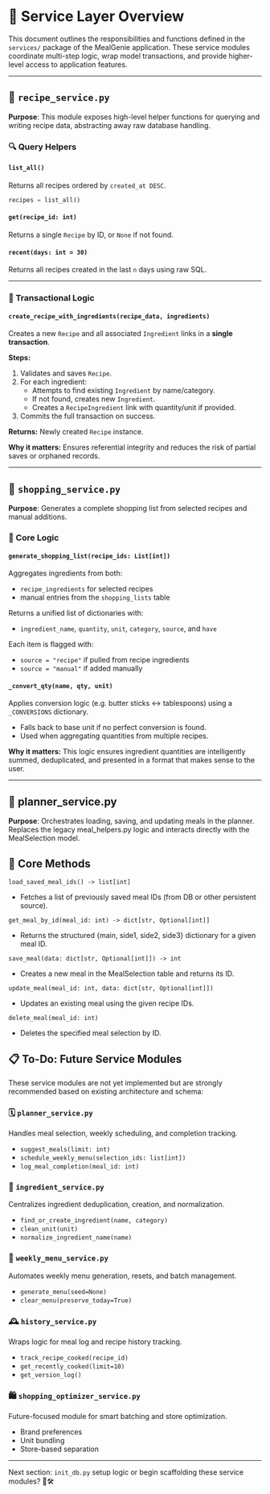 
# 🧩 Service Layer Overview

This document outlines the responsibilities and functions defined in the `services/` package of the MealGenie application. These service modules coordinate multi-step logic, wrap model transactions, and provide higher-level access to application features.

---

## 📄 `recipe_service.py`

**Purpose**: This module exposes high-level helper functions for querying and writing recipe data, abstracting away raw database handling.

### 🔍 Query Helpers

#### `list_all()`
Returns all recipes ordered by `created_at DESC`.
```python
recipes = list_all()
```

#### `get(recipe_id: int)`
Returns a single `Recipe` by ID, or `None` if not found.

#### `recent(days: int = 30)`
Returns all recipes created in the last `n` days using raw SQL.

---

### 🔁 Transactional Logic

#### `create_recipe_with_ingredients(recipe_data, ingredients)`
Creates a new `Recipe` and all associated `Ingredient` links in a **single transaction**.

**Steps:**
1. Validates and saves `Recipe`.
2. For each ingredient:
   - Attempts to find existing `Ingredient` by name/category.
   - If not found, creates new `Ingredient`.
   - Creates a `RecipeIngredient` link with quantity/unit if provided.
3. Commits the full transaction on success.

**Returns:** Newly created `Recipe` instance.

**Why it matters:** Ensures referential integrity and reduces the risk of partial saves or orphaned records.

---

## 📄 `shopping_service.py`

**Purpose**: Generates a complete shopping list from selected recipes and manual additions.

### 🔁 Core Logic

#### `generate_shopping_list(recipe_ids: List[int])`
Aggregates ingredients from both:
- `recipe_ingredients` for selected recipes
- manual entries from the `shopping_lists` table

Returns a unified list of dictionaries with:
- `ingredient_name`, `quantity`, `unit`, `category`, `source`, and `have`

Each item is flagged with:
- `source = "recipe"` if pulled from recipe ingredients
- `source = "manual"` if added manually

#### `_convert_qty(name, qty, unit)`
Applies conversion logic (e.g. butter sticks ↔ tablespoons) using a `_CONVERSIONS` dictionary.
- Falls back to base unit if no perfect conversion is found.
- Used when aggregating quantities from multiple recipes.

**Why it matters:** This logic ensures ingredient quantities are intelligently summed, deduplicated, and presented in a format that makes sense to the user.

---

## 📄 planner_service.py

**Purpose**: Orchestrates loading, saving, and updating meals in the planner. Replaces the legacy meal_helpers.py logic and interacts directly with the MealSelection model.

## 🔧 Core Methods

`load_saved_meal_ids() -> list[int]`

- Fetches a list of previously saved meal IDs (from DB or other persistent source).

`get_meal_by_id(meal_id: int) -> dict[str, Optional[int]]`

- Returns the structured {main, side1, side2, side3} dictionary for a given meal ID.

`save_meal(data: dict[str, Optional[int]]) -> int`

- Creates a new meal in the MealSelection table and returns its ID.

`update_meal(meal_id: int, data: dict[str, Optional[int]])`

- Updates an existing meal using the given recipe IDs.

`delete_meal(meal_id: int)`

- Deletes the specified meal selection by ID.

## 📋 To-Do: Future Service Modules

These service modules are not yet implemented but are strongly recommended based on existing architecture and schema:

### 🗓️ `planner_service.py`
Handles meal selection, weekly scheduling, and completion tracking.
- `suggest_meals(limit: int)`
- `schedule_weekly_menu(selection_ids: list[int])`
- `log_meal_completion(meal_id: int)`

### 🧂 `ingredient_service.py`
Centralizes ingredient deduplication, creation, and normalization.
- `find_or_create_ingredient(name, category)`
- `clean_unit(unit)`
- `normalize_ingredient_name(name)`

### 📆 `weekly_menu_service.py`
Automates weekly menu generation, resets, and batch management.
- `generate_menu(seed=None)`
- `clear_menu(preserve_today=True)`

### 🕰️ `history_service.py`
Wraps logic for meal log and recipe history tracking.
- `track_recipe_cooked(recipe_id)`
- `get_recently_cooked(limit=10)`
- `get_version_log()`

### 🛍️ `shopping_optimizer_service.py`
Future-focused module for smart batching and store optimization.
- Brand preferences
- Unit bundling
- Store-based separation

---

Next section: `init_db.py` setup logic or begin scaffolding these service modules? 🧠🛠️

